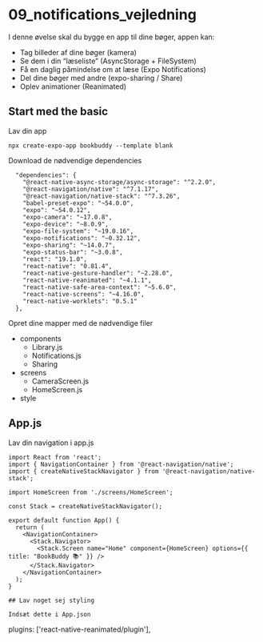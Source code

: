 # 09_notifications_vejledning

I denne øvelse skal du bygge en app til dine bøger, appen kan:

- Tag billeder af dine bøger (kamera)
- Se dem i din “læseliste” (AsyncStorage + FileSystem)
- Få en daglig påmindelse om at læse (Expo Notifications)
- Del dine bøger med andre (expo-sharing / Share)
- Oplev animationer (Reanimated)

## Start med the basic

Lav din app
```
npx create-expo-app bookbuddy --template blank
```


Download de nødvendige dependencies 

````
  "dependencies": {
    "@react-native-async-storage/async-storage": "^2.2.0",
    "@react-navigation/native": "^7.1.17",
    "@react-navigation/native-stack": "^7.3.26",
    "babel-preset-expo": "~54.0.0",
    "expo": "~54.0.12",
    "expo-camera": "~17.0.8",
    "expo-device": "~8.0.9",
    "expo-file-system": "~19.0.16",
    "expo-notifications": "~0.32.12",
    "expo-sharing": "~14.0.7",
    "expo-status-bar": "~3.0.8",
    "react": "19.1.0",
    "react-native": "0.81.4",
    "react-native-gesture-handler": "~2.28.0",
    "react-native-reanimated": "~4.1.1",
    "react-native-safe-area-context": "~5.6.0",
    "react-native-screens": "~4.16.0",
    "react-native-worklets": "0.5.1"
  },
````

Opret dine mapper med de nødvendige filer 
- components
  - Library.js
  - Notifications.js
  - Sharing
- screens
  - CameraScreen.js
  - HomeScreen.js
- style

## App.js

Lav din navigation i app.js

````
import React from 'react';
import { NavigationContainer } from '@react-navigation/native';
import { createNativeStackNavigator } from '@react-navigation/native-stack';

import HomeScreen from './screens/HomeScreen';

const Stack = createNativeStackNavigator();

export default function App() {
  return (
    <NavigationContainer>
      <Stack.Navigator>
        <Stack.Screen name="Home" component={HomeScreen} options={{ title: "BookBuddy 📚" }} />
      </Stack.Navigator>
    </NavigationContainer>
  );
}
 
## Lav noget sej styling

Indsæt dette i App.json
````
plugins: ['react-native-reanimated/plugin'],
````

